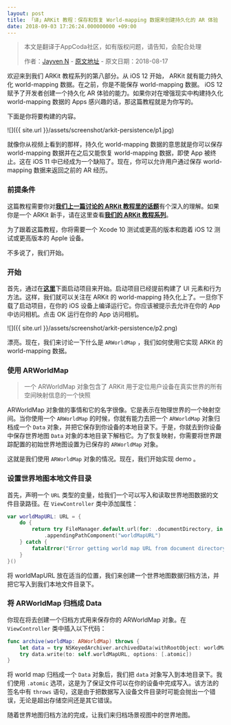```yaml
---
layout: post
title: 「译」ARKit 教程：保存和恢复 World-mapping 数据来创建持久化的 AR 体验
date: 2018-09-03 17:26:24.000000000 +09:00
---
```


> 本文是翻译于AppCoda社区，如有版权问题，请告知，会配合处理
>  
>  作者：[Jayven N](https://medium.com/@jayvenn)    -    [原文地址](https://www.appcoda.com/arkit-persistence/)    -    原文日期：2018-08-17


欢迎来到我们 ARKit 教程系列的第八部分。从 iOS 12 开始， ARKit 就有能力持久化 world-mapping 数据。在之前，你是不能保存 world-mapping 数据。 iOS 12 赋予了开发者创建一个持久化 AR 体验的能力。如果你对在增强现实中构建持久化 world-mapping 数据的 Apps 感兴趣的话，那这篇教程就是为你写的。

下面是你将要构建的内容。

![]({{  site.url  }}/assets/screenshot/arkit-persistence/p1.jpg)

就像你从视频上看到的那样，持久化 world-mapping 数据的意思就是你可以保存 world-mapping 数据并在之后又能恢复 world-mapping 数据，即使 App 被终止。这在 iOS 11 中已经成为一个缺陷了。现在，你可以允许用户通过保存 world-mapping 数据来返回之前的 AR 经历。

### 前提条件

这篇教程需要你对[**我们上一篇讨论的 ARKit 教程里的话题**](https://emptywalker.github.io/2018/09/arkit-image-recognition/)有个深入的理解。如果你是一个 ARKit 新手，请在这里查看[**我们的 ARKit 教程系列**](https://www.appcoda.com/tag/arkit/)。

为了跟着这篇教程，你将需要一个 Xcode 10 测试或更高的版本和跑着 iOS 12 测试或更高版本的 Apple 设备。

不多说了，我们开始。

### 开始
首先，通过在[**这里**](https://github.com/appcoda/ARKit-Persistence-Demo/raw/master/starter.zip)下面启动项目来开始。启动项目已经提前构建了 UI 元素和行为方法。这样，我们就可以关注在 ARKit 的 world-mapping 持久化上了。一旦你下载了启动项目，在你的 iOS 设备上编译运行它。你应该被提示去允许在你的 App 中访问相机。点击 OK 运行在你的 App 访问相机。

![]({{  site.url  }}/assets/screenshot/arkit-persistence/p2.png)

漂亮。现在，我们来讨论一下什么是 `ARWorldMap` ，我们如何使用它实现 ARKit 的world-mapping 数据。

### 使用 ARWorldMap
> 一个 ARWorldMap 对象包含了 ARKit 用于定位用户设备在真实世界的所有空间映射信息的一个快照
> 
 ARWorldMap 对象做的事情和它的名字很像。它是表示在物理世界的一个映射空间。当你使用一个 `ARWorldMap` 的时候，你就有能力去把一个 `ARWorldMap` 对象归档成一个 `Data` 对象，并把它保存到你设备的本地目录下。于是，你就去到你设备中保存世界地图 `Data` 对象的本地目录下解档它。为了恢复映射，你需要将世界跟踪配置的初始世界地图设置为已保存的 `ARWorldMap` 对象。
 
 这就是我们使用 `ARWorldMap` 对象的情况。现在，我们开始实现 demo 。
 
 ### 设置世界地图本地文件目录
 
 首先，声明一个 `URL` 类型的变量，给我们一个可以写入和读取世界地图数据的文件目录路径。在 `ViewController` 类中添加属性：
 
```swift
var worldMapURL: URL = {
    do {
        return try FileManager.default.url(for: .documentDirectory, in: .userDomainMask, appropriateFor: nil, create: true)
            .appendingPathComponent("worldMapURL")
    } catch {
        fatalError("Error getting world map URL from document directory.")
    }
}()
```
将 worldMapURL 放在适当的位置，我们来创建一个世界地图数据归档方法，并把它写入到我们本地文件目录下。



### 将 ARWorldMap 归档成 Data

你现在将去创建一个归档方式用来保存你的 ARWorldMap 对象。在 `ViewController` 类中插入以下代码：

```swift
func archive(worldMap: ARWorldMap) throws {
    let data = try NSKeyedArchiver.archivedData(withRootObject: worldMap, requiringSecureCoding: true)
    try data.write(to: self.worldMapURL, options: [.atomic])
}
```

将 world map 归档成一个 `Data` 对象后，我们把 `data` 对象写入到本地目录下。我们使用 `.atomic` 选项，这是为了保证文件可以在你的设备中完成写入。该方法的签名中有 `throws` 语句，这是由于把数据写入设备文件目录时可能会抛出一个错误，无论是超出存储空间还是其它错误。

随着世界地图归档方法的完成，让我们来归档场景视图中的世界地图。
